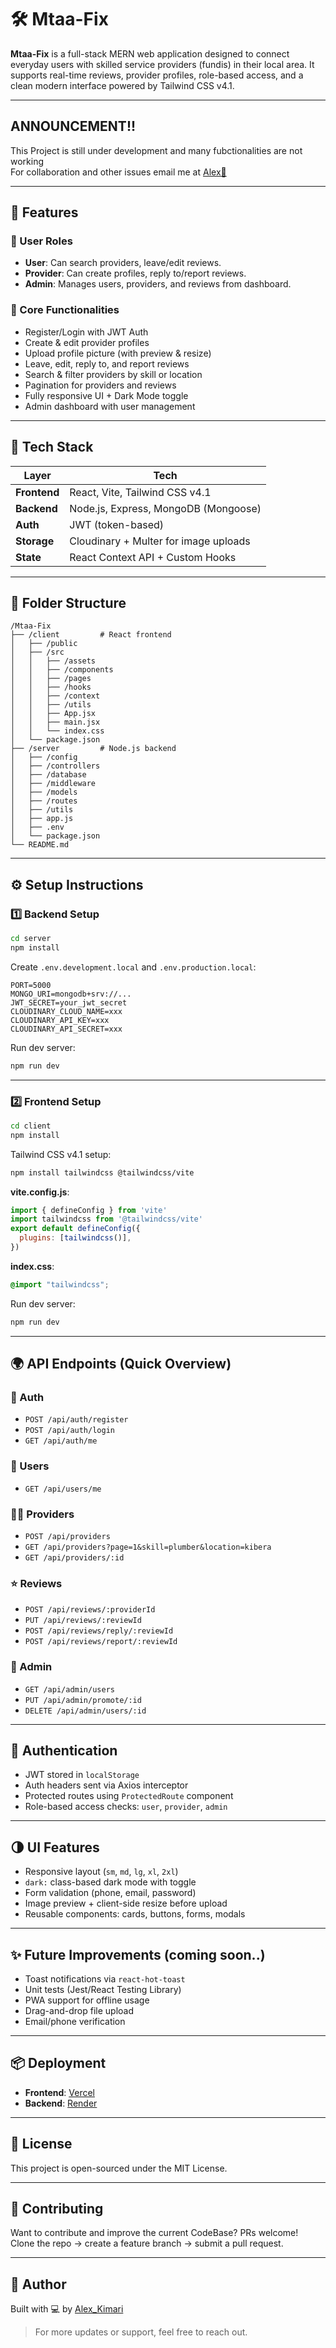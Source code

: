 
# 🛠️ Mtaa-Fix

**Mtaa-Fix** is a full-stack MERN web application designed to connect everyday users with skilled service providers (fundis) in their local area. It supports real-time reviews, provider profiles, role-based access, and a clean modern interface powered by Tailwind CSS v4.1.

---

## ANNOUNCEMENT!!

This Project is still under development and many fubctionalities are not working  
For collaboration and other issues email me at [Alex📩](mailto:kimaria117@gmail.com)

---

## 🚀 Features

### 👥 User Roles
- **User**: Can search providers, leave/edit reviews.
- **Provider**: Can create profiles, reply to/report reviews.
- **Admin**: Manages users, providers, and reviews from dashboard.

### 📄 Core Functionalities
- Register/Login with JWT Auth
- Create & edit provider profiles
- Upload profile picture (with preview & resize)
- Leave, edit, reply to, and report reviews
- Search & filter providers by skill or location
- Pagination for providers and reviews
- Fully responsive UI + Dark Mode toggle
- Admin dashboard with user management

---

## 🧱 Tech Stack

| Layer      | Tech                                       |
|------------|--------------------------------------------|
| **Frontend** | React, Vite, Tailwind CSS v4.1            |
| **Backend**  | Node.js, Express, MongoDB (Mongoose)      |
| **Auth**     | JWT (token-based)                         |
| **Storage**  | Cloudinary + Multer for image uploads     |
| **State**    | React Context API + Custom Hooks          |

---

## 📁 Folder Structure

```
/Mtaa-Fix
├── /client         # React frontend
│   ├── /public
│   ├── /src
│   │   ├── /assets
│   │   ├── /components
│   │   ├── /pages
│   │   ├── /hooks
│   │   ├── /context
│   │   ├── /utils
│   │   ├── App.jsx
│   │   ├── main.jsx
│   │   └── index.css
│   └── package.json
├── /server         # Node.js backend
│   ├── /config
│   ├── /controllers
│   ├── /database
│   ├── /middleware
│   ├── /models
│   ├── /routes
│   ├── /utils
│   ├── app.js
│   ├── .env
│   └── package.json
└── README.md
```

---

## ⚙️ Setup Instructions

### 1️⃣ Backend Setup

```bash
cd server
npm install
```

Create `.env.development.local` and `.env.production.local`:

```env
PORT=5000
MONGO_URI=mongodb+srv://...
JWT_SECRET=your_jwt_secret
CLOUDINARY_CLOUD_NAME=xxx
CLOUDINARY_API_KEY=xxx
CLOUDINARY_API_SECRET=xxx
```

Run dev server:

```bash
npm run dev
```

---

### 2️⃣ Frontend Setup

```bash
cd client
npm install
```

Tailwind CSS v4.1 setup:

```bash
npm install tailwindcss @tailwindcss/vite
```

**vite.config.js**:

```js
import { defineConfig } from 'vite'
import tailwindcss from '@tailwindcss/vite'
export default defineConfig({
  plugins: [tailwindcss()],
})
```

**index.css**:

```css
@import "tailwindcss";
```

Run dev server:

```bash
npm run dev
```

---

## 🌍 API Endpoints (Quick Overview)

### 🧾 Auth
- `POST /api/auth/register`
- `POST /api/auth/login`
- `GET /api/auth/me`

### 👤 Users
- `GET /api/users/me`

### 🧑‍🔧 Providers
- `POST /api/providers`
- `GET /api/providers?page=1&skill=plumber&location=kibera`
- `GET /api/providers/:id`

### ⭐ Reviews
- `POST /api/reviews/:providerId`
- `PUT /api/reviews/:reviewId`
- `POST /api/reviews/reply/:reviewId`
- `POST /api/reviews/report/:reviewId`

### 🔐 Admin
- `GET /api/admin/users`
- `PUT /api/admin/promote/:id`
- `DELETE /api/admin/users/:id`

---

## 🔐 Authentication

- JWT stored in `localStorage`
- Auth headers sent via Axios interceptor
- Protected routes using `ProtectedRoute` component
- Role-based access checks: `user`, `provider`, `admin`

---

## 🌗 UI Features

- Responsive layout (`sm`, `md`, `lg`, `xl`, `2xl`)
- `dark:` class-based dark mode with toggle
- Form validation (phone, email, password)
- Image preview + client-side resize before upload
- Reusable components: cards, buttons, forms, modals

---

## ✨ Future Improvements (coming soon..)

- Toast notifications via `react-hot-toast`
- Unit tests (Jest/React Testing Library)
- PWA support for offline usage
- Drag-and-drop file upload
- Email/phone verification

---

## 📦 Deployment

- **Frontend**: [Vercel](https://vercel.com)
- **Backend**: [Render](https://render.com)

---

## 📜 License

This project is open-sourced under the MIT License.

---

## 🤝 Contributing

Want to contribute and improve the current CodeBase? PRs welcome!  
Clone the repo → create a feature branch → submit a pull request.

---

## 👤 Author

Built with 💻 by [Alex_Kimari](https://github.com/AlexkLearn)

> For more updates or support, feel free to reach out.
